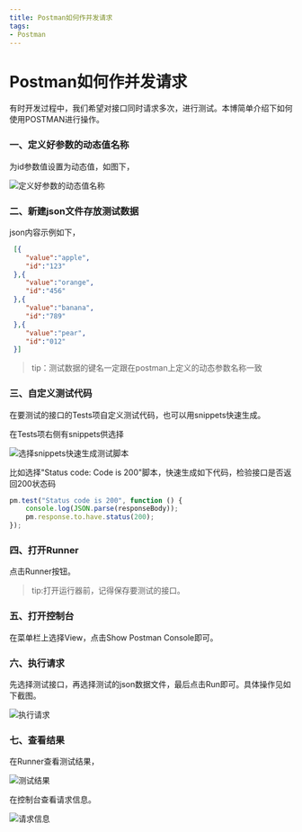 ```yaml
---
title: Postman如何作并发请求
tags: 
- Postman
---
```

# Postman如何作并发请求

有时开发过程中，我们希望对接口同时请求多次，进行测试。本博简单介绍下如何使用POSTMAN进行操作。

### 一、定义好参数的动态值名称
	
为id参数值设置为动态值，如图下，

![定义好参数的动态值名称](/postman/1.png)

<!-- more -->

### 二、新建json文件存放测试数据

json内容示例如下，

```json
 [{
 	"value":"apple",
 	"id":"123"
 },{
 	"value":"orange",
 	"id":"456"
 },{
 	"value":"banana",
 	"id":"789"
 },{
 	"value":"pear",
 	"id":"012"
 }]
```

> tip：测试数据的键名一定跟在postman上定义的动态参数名称一致

### 三、自定义测试代码

在要测试的接口的Tests项自定义测试代码，也可以用snippets快速生成。

在Tests项右侧有snippets供选择

![选择snippets快速生成测试脚本](/postman/2.png)

比如选择"Status code: Code is 200"脚本，快速生成如下代码，检验接口是否返回200状态码

```javascript
pm.test("Status code is 200", function () {
    console.log(JSON.parse(responseBody));
    pm.response.to.have.status(200);
});
```

### 四、打开Runner

点击Runner按钮。

> tip:打开运行器前，记得保存要测试的接口。

### 五、打开控制台

在菜单栏上选择View，点击Show Postman Console即可。

### 六、执行请求

先选择测试接口，再选择测试的json数据文件，最后点击Run即可。具体操作见如下截图。

![执行请求](/postman/3.png)

### 七、查看结果

在Runner查看测试结果，

![测试结果](/postman/4.png)

在控制台查看请求信息。

![请求信息](/postman/5.png)

